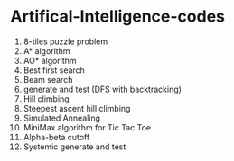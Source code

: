 # Artifical-Intelligence-codes

1. 8-tiles puzzle problem
2. A* algorithm
3. AO* algorithm
4. Best first search
5. Beam search
6. generate and test (DFS with backtracking)
7. Hill climbing
8. Steepest ascent hill climbing
9. Simulated Annealing
10. MiniMax algorithm for Tic Tac Toe
11. Alpha-beta cutoff
12. Systemic generate and test
